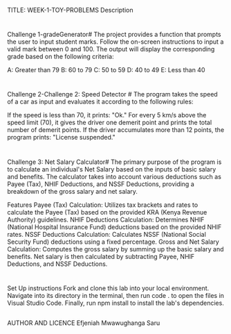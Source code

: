 TITLE: WEEK-1-TOY-PROBLEMS
Description
#
Challenge 1-gradeGenerator#
The project provides a function that prompts the user to input student marks. Follow the on-screen instructions to input a valid mark between 0 and 100. The output will display the corresponding grade based on the following criteria:

A: Greater than 79
B: 60 to 79
C: 50 to 59
D: 40 to 49
E: Less than 40


#
Challenge 2-Challenge 2: Speed Detector #
The program takes the speed of a car as input and evaluates it according to the following rules:

If the speed is less than 70, it prints: "Ok."
For every 5 km/s above the speed limit (70), it gives the driver one demerit point and prints the total number of demerit points.
If the driver accumulates more than 12 points, the program prints: "License suspended."


#
Challenge 3: Net Salary Calculator#
The primary purpose of the program is to calculate an individual's Net Salary based on the inputs of basic salary and benefits. The calculator takes into account various deductions such as Payee (Tax), NHIF Deductions, and NSSF Deductions, providing a breakdown of the gross salary and net salary.

Features
Payee (Tax) Calculation: Utilizes tax brackets and rates to calculate the Payee (Tax) based on the provided KRA (Kenya Revenue Authority) guidelines.
NHIF Deductions Calculation: Determines NHIF (National Hospital Insurance Fund) deductions based on the provided NHIF rates.
NSSF Deductions Calculation: Calculates NSSF (National Social Security Fund) deductions using a fixed percentage.
Gross and Net Salary Calculation: Computes the gross salary by summing up the basic salary and benefits. Net salary is then calculated by subtracting Payee, NHIF Deductions, and NSSF Deductions.

#
Set Up instructions
Fork and clone this lab into your local environment. Navigate into its directory in the terminal, then run code . to open the files in Visual Studio Code. Finally, run npm install to install the lab's dependencies.

##
AUTHOR AND LICENCE
Efjeniah Mwawughanga Saru

